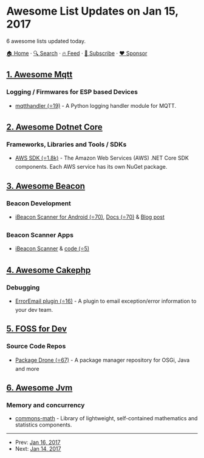 # Awesome List Updates on Jan 15, 2017

6 awesome lists updated today.

[🏠 Home](/README.md) · [🔍 Search](https://www.trackawesomelist.com/search/) · [🔥 Feed](https://www.trackawesomelist.com/rss.xml) · [📮 Subscribe](https://trackawesomelist.us17.list-manage.com/subscribe?u=d2f0117aa829c83a63ec63c2f&id=36a103854c) · [❤️  Sponsor](https://github.com/sponsors/theowenyoung)



## [1. Awesome Mqtt](/content/hobbyquaker/awesome-mqtt/README.md)

### Logging / Firmwares for ESP based Devices

*   [mqtthandler (⭐19)](https://github.com/changyuheng/MQTTHandler) - A Python logging handler module for MQTT.

## [2. Awesome Dotnet Core](/content/thangchung/awesome-dotnet-core/README.md)

### Frameworks, Libraries and Tools / SDKs

*   [AWS SDK (⭐1.8k)](https://github.com/aws/aws-sdk-net) - The Amazon Web Services (AWS) .NET Core SDK components. Each AWS service has its own NuGet package.

## [3. Awesome Beacon](/content/rabschi/awesome-beacon/README.md)

### Beacon Development

*   [iBeacon Scanner for Android (⭐70)](https://github.com/inthepocket/ibeacon-scanner-android), [Docs (⭐70)](https://github.com/inthepocket/ibeacon-scanner-android/wiki) & [Blog post](http://developer.inthepocket.mobi/2016/11/24/ibeacon-scanner-android/)

### Beacon Scanner Apps

*   [iBeacon Scanner](https://play.google.com/store/apps/details?id=be.createweb.beaconscanner) & [code (⭐5)](https://github.com/eliaslecomte/ibeacon-scanner-app)

## [4. Awesome Cakephp](/content/FriendsOfCake/awesome-cakephp/README.md)

### Debugging

*   [ErrorEmail plugin (⭐16)](https://github.com/ebrigham1/cakephp-error-email) - A plugin to email exception/error information to your dev team.

## [5. FOSS for Dev](/content/tvvocold/FOSS-for-Dev/README.md)

### Source Code Repos

*   [Package Drone (⭐67)](https://github.com/eclipse/packagedrone) - A package manager repository for OSGi, Java and more

## [6. Awesome Jvm](/content/deephacks/awesome-jvm/README.md)

### Memory and concurrency

*   [commons-math](http://commons.apache.org/proper/commons-math) - Library of lightweight, self-contained mathematics and statistics components.

---

- Prev: [Jan 16, 2017](/content/2017/01/16/README.md)
- Next: [Jan 14, 2017](/content/2017/01/14/README.md)